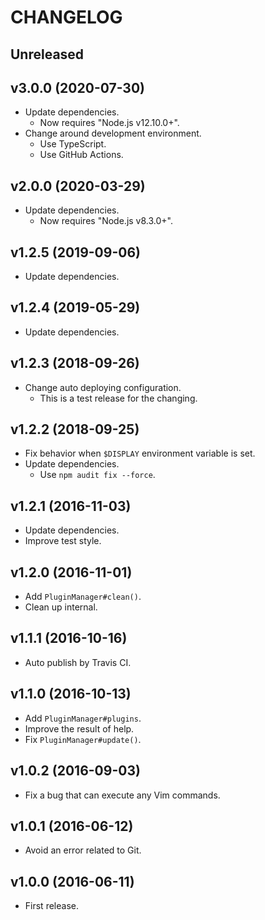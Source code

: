 # CHANGELOG

## Unreleased


## v3.0.0 (2020-07-30)

- Update dependencies.
  - Now requires "Node.js v12.10.0+".
- Change around development environment.
  - Use TypeScript.
  - Use GitHub Actions.


## v2.0.0 (2020-03-29)

- Update dependencies.
  - Now requires "Node.js v8.3.0+".


## v1.2.5 (2019-09-06)

- Update dependencies.


## v1.2.4 (2019-05-29)

- Update dependencies.


## v1.2.3 (2018-09-26)

- Change auto deploying configuration.
  - This is a test release for the changing.


## v1.2.2 (2018-09-25)

- Fix behavior when `$DISPLAY` environment variable is set.
- Update dependencies.
  - Use `npm audit fix --force`.


## v1.2.1 (2016-11-03)

- Update dependencies.
- Improve test style.


## v1.2.0 (2016-11-01)

- Add `PluginManager#clean()`.
- Clean up internal.


## v1.1.1 (2016-10-16)

- Auto publish by Travis CI.


## v1.1.0 (2016-10-13)

- Add `PluginManager#plugins`.
- Improve the result of help.
- Fix `PluginManager#update()`.


## v1.0.2 (2016-09-03)

- Fix a bug that can execute any Vim commands.


## v1.0.1 (2016-06-12)

- Avoid an error related to Git.


## v1.0.0 (2016-06-11)

- First release.
